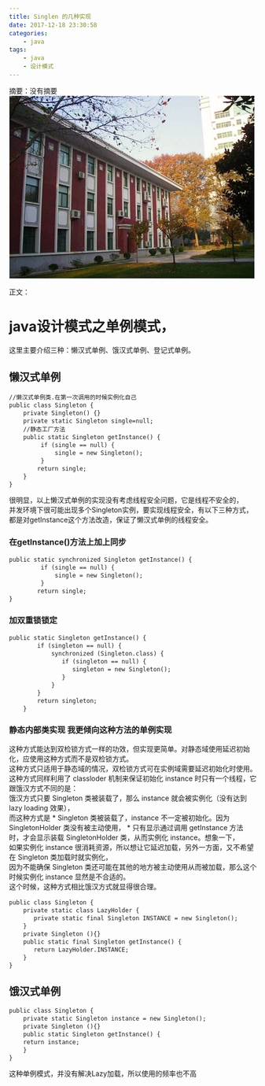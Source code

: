 ```yaml
---
title: Singlen 的几种实现
date: 2017-12-18 23:30:58
categories:
	- java
tags:
	- java
	- 设计模式
---
```

摘要：没有摘要
![](/images/huda2.jpeg)
<!-- more -->
正文：
# java设计模式之单例模式，
这里主要介绍三种：懒汉式单例、饿汉式单例、登记式单例。  
## 懒汉式单例
```
//懒汉式单例类.在第一次调用的时候实例化自己   
public class Singleton {  
	private Singleton() {}  
	private static Singleton single=null;  
	//静态工厂方法   
	public static Singleton getInstance() {  
		 if (single == null) {    
			 single = new Singleton();  
		 }    
		return single;  
	}  
}  
```
很明显，以上懒汉式单例的实现没有考虑线程安全问题，它是线程不安全的，  
并发环境下很可能出现多个Singleton实例，要实现线程安全，有以下三种方式，  
都是对getInstance这个方法改造，保证了懒汉式单例的线程安全。
### 在getInstance()方法上加上同步
```
public static synchronized Singleton getInstance() {  
		 if (single == null) {    
			 single = new Singleton();  
		 }    
		return single;  
}  
```
### 加双重锁锁定 
```
public static Singleton getInstance() {  
		if (singleton == null) {    
			synchronized (Singleton.class) {    
			   if (singleton == null) {    
				  singleton = new Singleton();   
			   }    
			}    
		}    
		return singleton;   
	}  
```
### 静态内部类实现  我更倾向这种方法的单例实现
这种方式能达到双检锁方式一样的功效，但实现更简单。对静态域使用延迟初始化，应使用这种方式而不是双检锁方式。  
这种方式只适用于静态域的情况，双检锁方式可在实例域需要延迟初始化时使用。  
这种方式同样利用了 classloder 机制来保证初始化 instance 时只有一个线程，它跟饿汉方式不同的是：  
饿汉方式只要 Singleton 类被装载了，那么 instance 就会被实例化（没有达到 lazy loading 效果），  
而这种方式是 * Singleton 类被装载了，instance 不一定被初始化。因为 SingletonHolder 类没有被主动使用， * 
只有显示通过调用 getInstance 方法时，才会显示装载 SingletonHolder 类，从而实例化 instance。想象一下，  
如果实例化 instance 很消耗资源，所以想让它延迟加载，另外一方面，又不希望在 Singleton 类加载时就实例化，  
因为不能确保 Singleton 类还可能在其他的地方被主动使用从而被加载，那么这个时候实例化 instance 显然是不合适的。  
这个时候，这种方式相比饿汉方式就显得很合理。
```
public class Singleton {    
	private static class LazyHolder {    
	   private static final Singleton INSTANCE = new Singleton();    
	}    
	private Singleton (){}    
	public static final Singleton getInstance() {    
	   return LazyHolder.INSTANCE;    
	}    
}      
```

## 饿汉式单例
```
public class Singleton {  
    private static Singleton instance = new Singleton();  
    private Singleton (){}  
    public static Singleton getInstance() {  
    return instance;  
    }  
} 
```
这种单例模式，并没有解决Lazy加载，所以使用的频率也不高